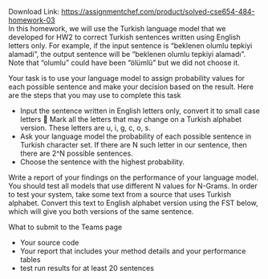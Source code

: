 Download Link: https://assignmentchef.com/product/solved-cse654-484-homework-03
<br>
In this homework, we will use the Turkish language model that we developed for HW2 to correct Turkish sentences written using English letters only. For example, if the input sentence is “beklenen olumlu tepkiyi alamadi”, the output sentence will be “beklenen olumlu tepkiyi alamadı”. Note that “olumlu” could have been “ölümlü” but we did not choose it.




Your task is to use your language model to assign probability values for each possible sentence and make your decision based on the result. Here are the steps that you may use to complete this task

<ul>

 <li>Input the sentence written in English letters only, convert it to small case letters  Mark all the letters that may change on a Turkish alphabet version. These letters are u, i, g, c, o, s.</li>

 <li>Ask your language model the probability of each possible sentence in Turkish character set. If there are N such letter in our sentence, then there are 2^N possible sentences.</li>

 <li>Choose the sentence with the highest probability.</li>

</ul>




Write a report of your findings on the performance of your language model. You should test all models that use different N values for N-Grams. In order to test your system, take some text from a source that uses Turkish alphabet. Convert this text to English alphabet version using the FST below, which will give you both versions of the same sentence.










What to submit to the Teams page

<ul>

 <li>Your source code</li>

 <li>Your report that includes your method details and your performance tables</li>

 <li>test run results for at least 20 sentences</li>

</ul>